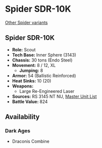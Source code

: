 # Spider SDR-10K

[Other Spider variants](../spider.md)

## Spider SDR-10K
- **Role:** Scout
- **Tech Base:** Inner Sphere (3143)
- **Chassis:** 30 tons (Endo Steel)
- **Movement:** 8 / 12, XL
  - **Jumping:** 8
- **Armor:** 54 (Ballistic Reinforced)
- **Heat Sinks:** 10 (20)
- **Weapons:**
  - Large Re-Engineered Laser
- **Sources:** RS 3145 NT NU, [Master Unit List](http://masterunitlist.info/Unit/Details/6934/spider-sdr-10k)
- **Battle Value:** 824

## Availability

### Dark Ages
- Draconis Combine

